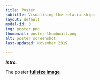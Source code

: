 ```yaml
---
title: Poster
subtitle: Visualising the relationships
layout: default
modal-id: 3
img: poster.png
thumbnail: poster-thumbnail.png
alt: poster screenshot
last-updated: November 2019

---
```


***Intro.***

The poster **[fullsize image](/img/portfolio/poster-fullsize.png)**.
